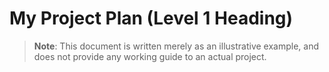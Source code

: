 # My Project Plan (Level 1 Heading)
>**Note**: This document is written merely as an illustrative example, and does not provide
>any working guide to an actual project.
